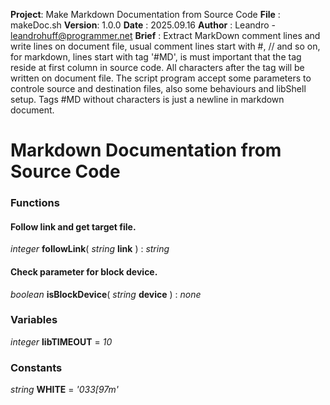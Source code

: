 
**Project**: Make Markdown Documentation from Source Code
**File**   : makeDoc.sh
**Version**: 1.0.0
**Date**   : 2025.09.16
**Author** : Leandro - leandrohuff@programmer.net
**Brief**  : Extract MarkDown comment lines and write lines on document file,
usual comment lines start with #, // and so on, for markdown, lines start with
tag '#MD', is must important that the tag reside at first column in source code.
All characters after the tag will be written on document file.
The script program accept some parameters to controle source and destination
files, also some behaviours and libShell setup.
Tags #MD without characters is just a newline in markdown document.
# Markdown Documentation from Source Code
### Functions

#### Follow link and get target file.
*integer* **followLink**( *string* **link** ) : *string*

#### Check parameter for block device.
*boolean* **isBlockDevice**( *string* **device** ) : *none*

### Variables

*integer* **libTIMEOUT** = *10*

### Constants

*string* **WHITE** = *'033[97m'*
